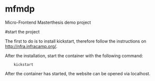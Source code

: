 # mfmdp
Micro-Frontend Masterthesis demo project

#start the project

The first to do is to install kickstart, therefore follow the instructions on http://nfra.infracamp.org/.

After the installation, start the container with the following command:

```ssh
    kickstart
```

After the container has started, the website can be opened via localhost.
